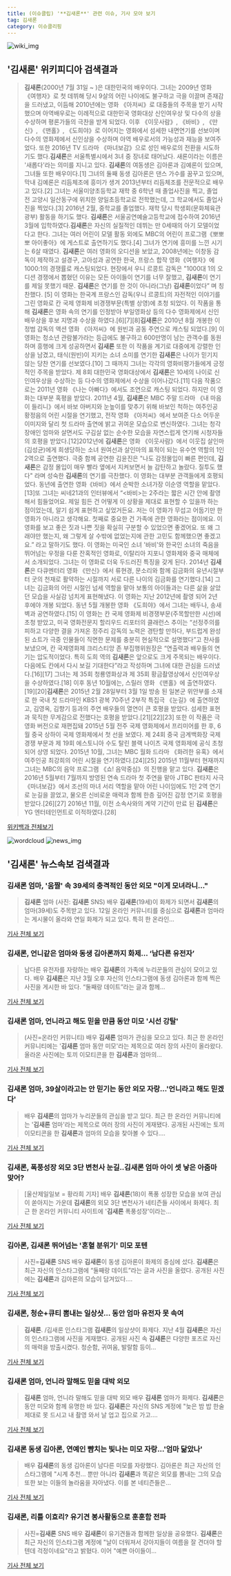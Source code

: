 ```yaml
---
title: (이슈클립) '**김새론**' 관련 이슈, 기사 모아 보기
tag: 김새론
category: 이슈클리핑
---
```

![wiki_img](https://user-images.githubusercontent.com/42597476/44503234-41136a80-a6d0-11e8-9071-6fc6418eafe4.png)
## **'**김새론**'** 위키피디아 검색결과
>**김새론**(2000년 7월 31일 ~ )은 대한민국의 배우이다. 그녀는 2009년 영화 《여행자》로 첫 데뷔해 당시 9살의 어린 나이에도 불구하고 극을 이끌며 존재감을 드러냈고, 이듬해 2010년에는 영화 《아저씨》로 대중들의 주목을 받기 시작했으며 아역배우로는 이례적으로 대한민국 영화대상 신인여우상 및 다수의 상을 수상하며 평론가들의 극찬을 받게 되었다. 이후 《이웃사람》, 《바비》, 《만신》, 《맨홀》, 《도희야》로 이어지는 영화에서 섬세한 내면연기를 선보이며 다수의 영화제에서 신인상을 수상하며 아역 배우로서의 가능성과 재능을 보여주었다. 또한 2016년 TV 드라마 《마녀보감》으로 성인 배우로의 전환을 시도하기도 했다.**김새론**은 서울특별시에서 3녀 중 장녀로 태어났다. 새론이라는 이름은 '새롭다'라는 의미를 지니고 있다. **김새론**의 여동생은 김아론과 김예론이 있으며, 그녀들 또한 배우이다.[1] 그녀의 둘째 동생 김아론은 댄스 가수를 꿈꾸고 있으며, 막내 김예론은 리듬체조에 흥미가 생겨 2013년부터 리듬체조를 전문적으로 배우고 있다.[2] 그녀는 서울미양초등학교 재학 중 6학년 때 졸업사진을 찍고, 졸업 전 고양시 일산동구에 위치한 양일초등학교로 전학했는데, 그 학교에서도 졸업사진을 찍었다.[3] 2016년 2월, 중학교를 졸업했다. 재학 당시 학생회(문화체육관광부) 활동을 하기도 했다. **김새론**은 서울공연예술고등학교에 접수하여 2016년 3월에 입학하였다.**김새론**은 자신의 실질적인 데뷔는 만 0세때의 아기 모델이었다고 한다. 그녀는 여러 어린이 모델 활동 외에도 MBC의 어린이 프로그램《뽀뽀뽀 아이좋아》에 게스트로 출연하기도 했다.[4] 그녀가 연기에 흥미를 느낀 시기는 6살 때였다. **김새론**은 여러 영화의 오디션을 보았고, 2008년에는 이창동 감독이 제작하고 설경구, 고아성과 공연한 한국, 프랑스 합작 영화《여행자》에 1000:1의 경쟁률로 캐스팅되었다. 현장에서 우니 르콩트 감독은 "1000대 1의 오디션 경쟁에서 뽑혔던 이유는 모든 아이들이 연기를 너무 잘했고, **김새론**이 연기를 제일 못했기 때문. **김새론**은 연기를 한 것이 아니라(그냥) **김새론**이었다” 며 칭찬했다. [5] 이 영화는 한국계 프랑스인 감독(우니 르콩트)의 자전적인 이야기를 그린 영화로 칸 국제 영화제 비경쟁부문(특별 상영)에 초청 되었다. 이 작품을 통해 **김새론**은 영화 속의 연기를 인정받아 부일영화상 등의 다수 영화제에서 신인 배우상을 후보 지명과 수상을 하였다.[6][7][8]**김새론**은 2010년 8월 개봉한 이정범 감독의 액션 영화 《아저씨》에 원빈과 공동 주연으로 캐스팅 되었다.[9] 이 영화는 청소년 관람불가라는 등급에도 불구하고 600만명이 남는 관객수를 동원하며 흥행에 크게 성공하면서 **김새론** 또한 이 작품을 계기로 대중에게 강렬한 인상을 남겼고, 태식(원빈)이 지키는 소녀 소미를 연기한 **김새론**은 나이가 믿기지 않는 당찬 연기를 선보였다.[10] 그 때까지 그녀는 각각의 영화비평가들에게 긍정적인 주목을 받았다. 제 8회 대한민국 영화대상에서 **김새론**은 10세의 나이로 신인여우상을 수상하는 등 다수의 영화제에서 수상을 이어나갔다.[11] 다음 작품으로는 2011년 영화 《나는 아빠다》에서도 조연으로 캐스팅 되었다. 하지만 이 영화는 대부분 혹평을 받았다. 2011년 4월, **김새론**은 MBC 주말 드라마 《내 마음이 들리니》에서 바보 아버지와 눈높이를 맞추기 위해 바보인 척하는 여주인공 황정음의 어린 시절을 연기했고, 전작 영화 《아저씨》에서 보여준 다소 어두운 이미지와 달리 첫 드라마 출연에 밝고 귀여운 모습으로 변신하였다. 그녀는 청각장애인 엄마와 살면서도 구김살 없는 순수한 모습을 자연스럽게 연기해 시청자들의 호평을 받았다.[12]2012년에 **김새론**은 영화 《이웃사람》에서 이웃집 살인마(김성균)에게 희생당하는 소녀 원여선과 살인마의 표적이 되는 유수연 역할의 1인 2역으로 출연했다. 극중 함께 공연한 김윤진은 "나도 감정몰입이 빠른 편인데, **김새론**은 감정 몰입이 매우 빨라 옆에서 지켜보면서 늘 감탄하고 놀랐다. 질투도 했다" 라며 성숙한 **김새론**의 연기를 극찬했다. 이 영화는 대부분 관객들에게 호평되었다. 동년에 출연한 영화《바비》에서 순박한 소녀가장 이순영 역할을 맡았다.[13]또 그녀는 씨네21과의 인터뷰에서 “<바비>는 2주라는 짧은 시간 안에 촬영해서 힘들었어요. 제일 힘든 건 어떻게 이 상황을 제대로 표현할 수 있을까 하는 점이었는데, 알기 쉽게 표현하고 싶었거든요. 저는 이 영화가 무섭고 어둡기만 한 영화가 아니라고 생각해요. 첫째로 중요한 건 가족에 관한 영화라는 점이에요. 이 영화를 보고 좋은 짓과 나쁜 짓을 확실히 구분할 수 있었으면 좋겠어요. 또 왜 그래야만 했는지, 왜 그렇게 살 수밖에 없었는지에 관한 고민도 함께했으면 좋겠고요.” 라고 말하기도 했다. 이 영화는 미국인 소녀 '바비'와 한국인 소녀의 죽음을 뛰어넘는 우정을 다룬 잔혹적인 영화로, 이탈리아 지포니 영화제와 중국 매체에서 소개되었다. 그녀는 이 영화로 더욱 두드러진 특징을 갖게 된다. 2014년 **김새론**은 다큐멘터리 영화 《만신》에서 류현경, 문소리와 함께 김금화의 유년시절부터 굿의 천재로 활약하는 시절까지 서로 다른 나이의 김금화를 연기했다.[14] 그녀는 김금화의 어린 시절인 넘세 역할을 맡아 보통의 아이들과는 다른 삶을 살았던 모습을 사실감 넘치게 표현해냈다. 이 영화는 지난 2012년에 촬영 되어 2년 후에야 개봉 되었다. 동년 5월 개봉한 영화 《도희야》에서 그녀는 배두나, 송새벽과 공연하였다.[15] 이 영화는 칸 국제 영화제 비경쟁부문(주목할만한 시선)에 초청 받았고, 미국 영화전문지 할리우드 리포터의 클래런스 추이는 “선정주의를 피하고 다양한 결을 가져온 정주리 감독의 노력은 경탄할 만하다, 부드럽게 완성된 쇼트가 극중 인물들이 직면한 문제를 충분히 현실적으로 설명했다”고 찬사를 보냈으며, 칸 국제영화제 크리스티앙 존 부집행위원장은 “연출력과 배우들의 연기는 압도적이었다. 특히 도희 역의 **김새론**은 앞으로도 크게 주목되는 배우이다. 다음에도 칸에서 다시 보길 기대한다”라고 작성하며 그녀에 대한 관심을 드러냈다.[16][17] 그녀는 제 35회 청룡영화상과 제 35회 황금촬영상에서 신인여우상을 수상하였다.[18] 이후 동년 10월에는, 스릴러 영화 《맨홀》에 출연하였다.[19][20]**김새론**은 2015년 2월 28일부터 3월 1일 방송 된 일본군 위안부를 소재로 한 국내 첫 드라마인 KBS1 광복 70주년 2부작 특집극 《눈길》에 출연하였고, 김영옥, 김향기 등과의 주연 배우들의 열연이 큰 호평을 받았다. 섬세한 표현과 묵직한 무게감으로 전했다는 호평을 받았다.[21][22][23] 또한 이 작품은 극영화 버전으로 재편집돼 2015년 5월 전주 국제 영화제에서 프리미어를 한 후, 6월 중국 상하이 국제 영화제에서 첫 선을 보였다. 제 24회 중국 금계백화장 국제 경쟁 부문과 제 19회 에스토니아 수도 탈린 블랙 나이츠 국제 영화제에 공식 초청 되어 상영 되었다. 2015년 10월, 그녀는 MBC 월화 드라마 《화려한 유혹》에서 여주인공 최강희의 어린 시절을 연기하였다.[24][25] 2015년 11월부터 현재까지 그녀는 MBC의 음악 프로그램 《쇼! 음악중심》의 진행을 맡고 있다. **김새론**은 2016년 5월부터 7월까지 방영된 연속 드라마 첫 주연을 맡아 JTBC 판타지 사극 《마녀보감》에서 조선의 마녀 서리 역할을 맡아 어린 나이임에도 1인 2역 연기로 눈길을 끌었고, 물오른 신비로운 매력과 함께 한층 깊어진 감정 연기로 호평을 받았다.[26][27] 2016년 11월, 이전 소속사와의 계약 기간이 만료 된 **김새론**은 YG 엔터테인먼트로 이적하였다.[28]

<a href="https://ko.wikipedia.org/wiki/김새론" target="_blank">위키백과 전체보기</a>

![wordcloud](https://s3.ap-northeast-2.amazonaws.com/lyrics101-wordcloud/2018-09-12-1536693674.png)
![news_img](https://user-images.githubusercontent.com/42597476/44507050-1206f400-a6e4-11e8-8d98-7ffbfebb353f.png)
## **'**김새론**'** 뉴스속보 검색결과
### **김새론** 엄마, '움짤' 속 39세의 충격적인 동안 외모 "이게 모녀라니…"

>**김새론** 엄마 (사진: **김새론** SNS) 배우 **김새론**(19세)이 화제가 되면서 **김새론**의 엄마(39세)도 주목받고 있다. 12일 온라인 커뮤니티를 중심으로 **김새론**과 엄마라는 게시물이 올라와 연일 화제가 되고 있다. 특히 한 온라인...

<a href="http://www.jemin.com/news/articleView.html?idxno=538532" target="_blank">기사 전체 보기</a>

### **김새론**, 언니같은 엄마와 동생 김아론까지 화제… ‘남다른 유전자’

>남다른 유전자를 자랑하는 배우 **김새론**의 가족에 누리꾼들의 관심이 모이고 있다. 배우 **김새론**은 지난 3월 오후 자신의 인스타그램에 동생 김아론과 함께 찍은 사진을 게시한 바 있다. “둘째랑 데이트”라는 글과 함께...

<a href="http://www.kookje.co.kr/news2011/asp/newsbody.asp?code=0500&key=20180912.99099004723" target="_blank">기사 전체 보기</a>

### **김새론** 엄마, 언니라고 해도 믿을 만큼 동안 미모 '시선 강탈'

>(사진=온라인 커뮤니티) 배우 **김새론** 엄마가 관심을 모으고 있다. 최근 한 온라인 커뮤니티에는 '**김새론** 엄마 동안 미모'라는 제목으로 여러 장의 사진이 올라왔다. 올라온 사진에는 토끼 이모티콘을 한 **김새론**과 엄마의...

<a href="http://www.anewsa.com/detail.php?number=1371804&thread=07r05" target="_blank">기사 전체 보기</a>

### **김새론** 엄마, 39살이라고는 안 믿기는 동안 외모 자랑…'언니라고 해도 믿겠다'

>배우 **김새론**의 엄마가 누리꾼들의 관심을 받고 있다. 최근 한 온라인 커뮤니티에는 '**김새론** 엄마'라는 제목으로 여러 장의 사진이 게재됐다. 공개된 사진에는 토끼 이모티콘을 한 **김새론**과 엄마의 모습을 찾아볼 수 있다....

<a href="http://www.topstarnews.net/news/articleView.html?idxno=480457" target="_blank">기사 전체 보기</a>

### **김새론**, 폭풍성장 외모 3단 변천사 눈길..**김새론** 엄마 아이 셋 낳은 아줌마 맞어?

>[울산제일일보 = 황라희 기자] 배우 **김새론**(18)이 폭풍 성장한 모습을 보여 관심이 쏟아지는 가운데 **김새론**의 외모 3단 변천사가 네티즌들 사이에서 화제다. 최근 한 온라인 커뮤니티 사이트에 '**김새론** 폭풍성장'이라는...

<a href="http://www.ujeil.com/news/articleView.html?idxno=214928" target="_blank">기사 전체 보기</a>

### 김아론, **김새론** 뛰어넘는 '혼혈 분위기' 미모 포텐

>사진=**김새론** SNS 배우 **김새론**이 동생 김아론이 화제의 중심에 섰다. **김새론**은 최근 자신의 인스타그램에 “둘째랑 데이트”라는 글과 사진을 올렸다. 공개된 사진에는 **김새론**과 김아론의 모습이 담겨있다....

<a href="http://www.nextdaily.co.kr/news/article.html?id=20180912800021" target="_blank">기사 전체 보기</a>

### **김새론**, 청순+큐티 뽐내는 일상샷… 동안 엄마 유전자 못 속여

>**김새론**. /김새론 인스타그램  **김새론**의 일상샷이 화제다.  지난 4월 **김새론**은 자신의 인스타그램에 사진을 게재했다.  공개된 사진 속 **김새론**은 다양한 포즈로 자신의 매력을 방출시켰다.   청순함, 귀여움, 발랄함 등이...

<a href="http://www.kyeongin.com/main/view.php?key=20180912000140364" target="_blank">기사 전체 보기</a>

### **김새론** 엄마, 언니라 말해도 믿을 대박 외모

>**김새론** 엄마, 언니라 말해도 믿을 대박 외모 배우 **김새론** 엄마가 화제다. **김새론**은 동안 미모와 함께 유명한 바 있다. **김새론**은 자신의 SNS 계정에 "늦은 밤 밥 한술 제대로 못 드시고 내 촬영 와서 날 업고 집으로 가고....

<a href="http://www.viva100.com/main/view.php?key=20180912000316493" target="_blank">기사 전체 보기</a>

### **김새론** 동생 김아론, 연예인 뺨치는 빛나는 미모 자랑…'엄마 닮았나'

>배우 **김새론**의 동생 김아론이 남다른 미모를 자랑했다. 김아론은 최근 자신의 인스타그램에 "시계 추천... 뿐만 아니라 **김새론**과 똑같은 외모를 뽐내는 그의 모습 또한 보는 이들의 놀라움을 자아냈다. 이를 본 네티즌들은...

<a href="http://www.topstarnews.net/news/articleView.html?idxno=480488" target="_blank">기사 전체 보기</a>

### **김새론**, 리틀 이효리? 유기견 봉사활동으로 훈훈함 전파

>사진=**김새론** SNS 배우 **김새론**이 유기견들과 함께한 일상을 공유했다. **김새론**은 최근 자신의 인스타그램 계정에 "날이 더워져서 강아지들이 여름을 잘 견뎌야 할 텐데 걱정이네요"라고 밝혔다. 이어 "예쁜 아이들이...

<a href="http://www.nextdaily.co.kr/news/article.html?id=20180912800009" target="_blank">기사 전체 보기</a>


